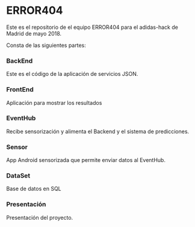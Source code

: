 # ERROR404

Este es el repositorio de el equipo ERROR404 para el adidas-hack de Madrid de mayo 2018.

Consta de las siguientes partes:

### BackEnd

Este es el código de la aplicación de servicios JSON.

### FrontEnd

Aplicación para mostrar los resultados

### EventHub

Recibe sensorización y alimenta el Backend y el sistema de predicciones.

### Sensor

App Android sensorizada que permite enviar datos al EventHub.

### DataSet

Base de datos en SQL

### Presentación

Presentación del proyecto.



